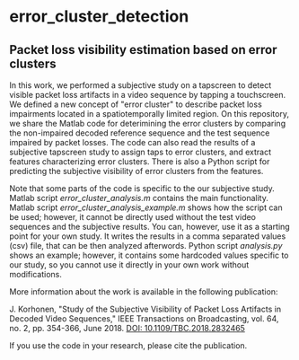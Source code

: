 # error_cluster_detection

## Packet loss visibility estimation based on error clusters

In this work, we performed a subjective study on a tapscreen to detect visible packet loss artifacts in a video sequence by tapping a touchscreen. We defined a new concept of "error cluster" to describe packet loss impairments located in a spatiotemporally limited region. On this repository, we share the Matlab code for deterimining the error clusters by comparing the non-impaired decoded reference sequence and the test sequence impaired by packet losses. The code can also read the results of a subjective tapscreen study to assign taps to error clusters, and extract features characterizing error clusters. There is also a Python script for predicting the subjective visibility of error clusters from the features.

Note that some parts of the code is specific to the our subjective study. Matlab script *error_cluster_analysis.m* contains the main functionality. Matlab script *error_cluster_analysis_example.m* shows how the script can be used; however, it cannot be directly used without the test video sequences and the subjective results. You can, however, use it as a starting point for your own study. It writes the results in a comma separated values (csv) file, that can be then analyzed afterwords. Python script *analysis.py* shows an example; however, it contains some hardcoded values specific to our study, so you cannot use it directly in your own work without modifications.

More information about the work is available in the following publication:

J. Korhonen, "Study of the Subjective Visibility of Packet Loss Artifacts in Decoded Video Sequences," IEEE Transactions on Broadcasting, vol. 64, no. 2, pp. 354-366, June 2018. [DOI: 10.1109/TBC.2018.2832465](https://ieeexplore.ieee.org/abstract/document/8361765/ "IEEE Xplore")

If you use the code in your research, please cite the publication.
